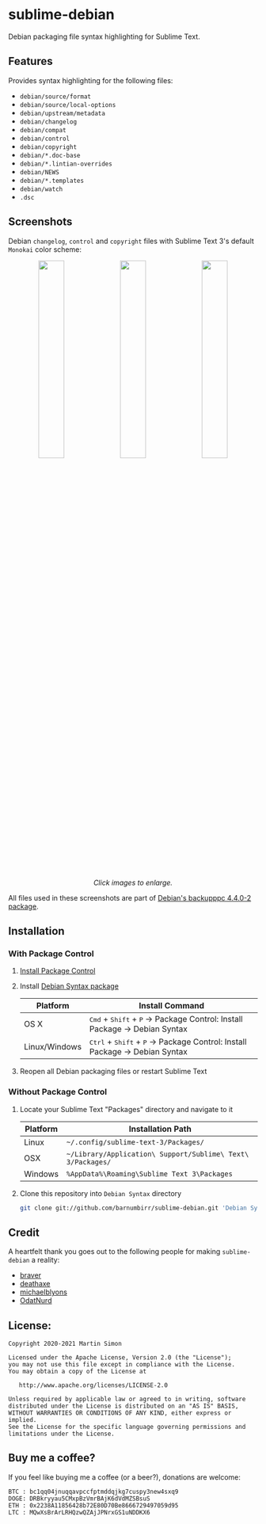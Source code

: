 # sublime-debian

Debian packaging file syntax highlighting for Sublime Text.

## Features

Provides syntax highlighting for the following files:

 - `debian/source/format`
 - `debian/source/local-options`
 - `debian/upstream/metadata`
 - `debian/changelog`
 - `debian/compat`
 - `debian/control`
 - `debian/copyright`
 - `debian/*.doc-base`
 - `debian/*.lintian-overrides`
 - `debian/NEWS`
 - `debian/*.templates`
 - `debian/watch`
 - `.dsc`

## Screenshots

Debian `changelog`, `control` and `copyright` files with Sublime Text 3's default `Monokai` color scheme:

<p align="center">
    <a href="https://i.imgur.com/nL14qlN.png" target="_blank"> <img src="https://i.imgur.com/nL14qlN.png" width="32%"/></a>
    <a href="https://i.imgur.com/iG9EMUD.png" target="_blank"> <img src="https://i.imgur.com/iG9EMUD.png" width="32%"/></a>
    <a href="https://i.imgur.com/W1vqFuL.png" target="_blank"> <img src="https://i.imgur.com/W1vqFuL.png" width="32%"/></a>
    <i>Click images to enlarge.</i>
</p>

All files used in these screenshots are part of [Debian's backupppc 4.4.0-2 package](https://salsa.debian.org/debian/backuppc/-/tree/debian/4.4.0-2).

## Installation

### With Package Control

1. [Install Package Control](https://packagecontrol.io/installation)
2. Install [Debian Syntax package](https://packagecontrol.io/packages/Debian%20Syntax)

    | Platform      | Install Command                                                   |
    | --------------| ----------------------------------------------------------------- |
    | OS X          | <kbd>Cmd</kbd> + <kbd>Shift</kbd> + <kbd>P</kbd> → Package Control: Install Package → Debian Syntax  |
    | Linux/Windows | <kbd>Ctrl</kbd> + <kbd>Shift</kbd> + <kbd>P</kbd> → Package Control: Install Package → Debian Syntax |

3. Reopen all Debian packaging files or restart Sublime Text

### Without Package Control

1. Locate your Sublime Text "Packages" directory and navigate to it

    | Platform | Installation Path                                           |
    | -------- | ----------------------------------------------------------- |
    | Linux    | `~/.config/sublime-text-3/Packages/`                        |
    | OSX      | `~/Library/Application\ Support/Sublime\ Text\ 3/Packages/` |
    | Windows  | `%AppData%\Roaming\Sublime Text 3\Packages`                 |

2. Clone this repository into `Debian Syntax` directory

    ```bash
    git clone git://github.com/barnumbirr/sublime-debian.git 'Debian Syntax'
    ```

## Credit

A heartfelt thank you goes out to the following people for making `sublime-debian` a reality:

 - [braver](https://github.com/braver)
 - [deathaxe](https://github.com/deathaxe)
 - [michaelblyons](https://github.com/michaelblyons)
 - [OdatNurd](https://github.com/OdatNurd)

## License:

```
Copyright 2020-2021 Martin Simon

Licensed under the Apache License, Version 2.0 (the "License");
you may not use this file except in compliance with the License.
You may obtain a copy of the License at

   http://www.apache.org/licenses/LICENSE-2.0

Unless required by applicable law or agreed to in writing, software
distributed under the License is distributed on an "AS IS" BASIS,
WITHOUT WARRANTIES OR CONDITIONS OF ANY KIND, either express or implied.
See the License for the specific language governing permissions and
limitations under the License.
```

## Buy me a coffee?

If you feel like buying me a coffee (or a beer?), donations are welcome:

```
BTC : bc1qq04jnuqqavpccfptmddqjkg7cuspy3new4sxq9
DOGE: DRBkryyau5CMxpBzVmrBAjK6dVdMZSBsuS
ETH : 0x2238A11856428b72E80D70Be8666729497059d95
LTC : MQwXsBrArLRHQzwQZAjJPNrxGS1uNDDKX6
```
